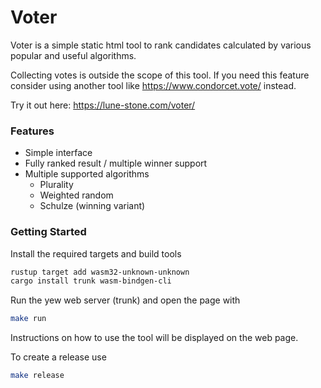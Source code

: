 # Voter 

Voter is a simple static html tool to rank candidates calculated by various popular and useful algorithms. 

Collecting votes is outside the scope of this tool. If you need this feature consider using another tool like https://www.condorcet.vote/ instead.

Try it out here: https://lune-stone.com/voter/

### Features

- Simple interface
- Fully ranked result / multiple winner support
- Multiple supported algorithms
	- Plurality
	- Weighted random
	- Schulze (winning variant)

### Getting Started

Install the required targets and build tools

```bash
rustup target add wasm32-unknown-unknown
cargo install trunk wasm-bindgen-cli
```

Run the yew web server (trunk) and open the page with

```bash
make run
```

Instructions on how to use the tool will be displayed on the web page.

To create a release use

```bash
make release
```


